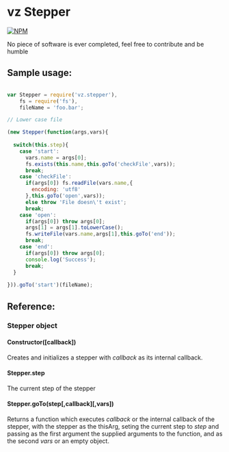 # vz Stepper

[![NPM](https://nodei.co/npm/vz.stepper.png?downloads=true)](https://nodei.co/npm/vz.stepper/)

No piece of software is ever completed, feel free to contribute and be humble

## Sample usage:

```javascript

var Stepper = require('vz.stepper'),
    fs = require('fs'),
    fileName = 'foo.bar';

// Lower case file

(new Stepper(function(args,vars){
  
  switch(this.step){
    case 'start':
      vars.name = args[0];
      fs.exists(this.name,this.goTo('checkFile',vars));
      break;
    case 'checkFile':
      if(args[0]) fs.readFile(vars.name,{
        encoding: 'utf8'
      },this.goTo('open',vars));
      else throw 'File doesn\'t exist';
      break;
    case 'open':
      if(args[0]) throw args[0];
      args[1] = args[1].toLowerCase();
      fs.writeFile(vars.name,args[1],this.goTo('end'));
      break;
    case 'end':
      if(args[0]) throw args[0];
      console.log('Success');
      break;
  }
  
})).goTo('start')(fileName);

```

## Reference:

### Stepper object

#### Constructor([callback])

Creates and initializes a stepper with *callback* as its internal callback.

#### Stepper.step

The current step of the stepper

#### Stepper.goTo(step[,callback][,vars])

Returns a function which executes *callback* or the internal callback of the stepper, with the stepper as the thisArg, seting the current step to *step* and passing as the first argument the supplied arguments to the function, and as the second *vars* or an empty object.
